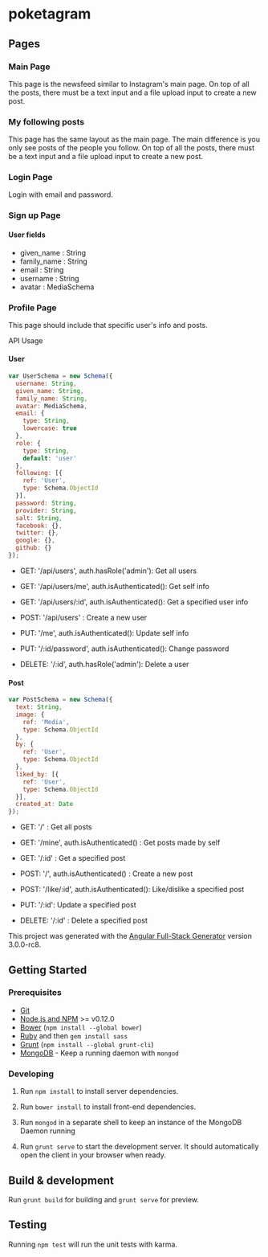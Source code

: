 # poketagram

## Pages

### Main Page
This page is the newsfeed similar to Instagram's main page. On top of all the posts, there must be a text input and a file upload input to create a new post.

### My following posts
This page has the same layout as the main page. The main difference is you only see posts of the people you follow. On top of all the posts, there must be a text input and a file upload input to create a new post.

### Login Page
Login with email and password.

### Sign up Page
#### User fields
- given_name : String
- family_name : String
- email : String
- username : String
- avatar : MediaSchema

### Profile Page
This page should include that specific user's info and posts.


API Usage

#### User

```javascript
var UserSchema = new Schema({
  username: String,
  given_name: String,
  family_name: String,
  avatar: MediaSchema,
  email: {
    type: String,
    lowercase: true
  },
  role: {
    type: String,
    default: 'user'
  },
  following: [{
    ref: 'User',
    type: Schema.ObjectId
  }],
  password: String,
  provider: String,
  salt: String,
  facebook: {},
  twitter: {},
  google: {},
  github: {}
});
```
 - GET: '/api/users', auth.hasRole('admin'): Get all users
 - GET: '/api/users/me', auth.isAuthenticated(): Get self info
 - GET: '/api/users/:id', auth.isAuthenticated(): Get a specified user info

 - POST: '/api/users' : Create a new user

 - PUT: '/me', auth.isAuthenticated(): Update self info
 - PUT: '/:id/password', auth.isAuthenticated(): Change password

 - DELETE: '/:id', auth.hasRole('admin'): Delete a user


#### Post

```javascript
var PostSchema = new Schema({
  text: String,
  image: {
  	ref: 'Media',
  	type: Schema.ObjectId
  },
  by: {
  	ref: 'User',
  	type: Schema.ObjectId
  },
  liked_by: [{
  	ref: 'User',
  	type: Schema.ObjectId
  }],
  created_at: Date
});
```

 - GET: '/' : Get all posts
 - GET: '/mine', auth.isAuthenticated() : Get posts made by self
 - GET: '/:id' : Get a specified post
 
 - POST: '/', auth.isAuthenticated() : Create a new post
 - POST: '/like/:id', auth.isAuthenticated(): Like/dislike a specified post
 
 - PUT: '/:id': Update a specified post
 
 - DELETE: '/:id' : Delete a specified post


This project was generated with the [Angular Full-Stack Generator](https://github.com/DaftMonk/generator-angular-fullstack) version 3.0.0-rc8.

## Getting Started

### Prerequisites

- [Git](https://git-scm.com/)
- [Node.js and NPM](nodejs.org) >= v0.12.0
- [Bower](bower.io) (`npm install --global bower`)
- [Ruby](https://www.ruby-lang.org) and then `gem install sass`
- [Grunt](http://gruntjs.com/) (`npm install --global grunt-cli`)
- [MongoDB](https://www.mongodb.org/) - Keep a running daemon with `mongod`

### Developing

1. Run `npm install` to install server dependencies.

2. Run `bower install` to install front-end dependencies.

3. Run `mongod` in a separate shell to keep an instance of the MongoDB Daemon running

4. Run `grunt serve` to start the development server. It should automatically open the client in your browser when ready.

## Build & development

Run `grunt build` for building and `grunt serve` for preview.

## Testing

Running `npm test` will run the unit tests with karma.
